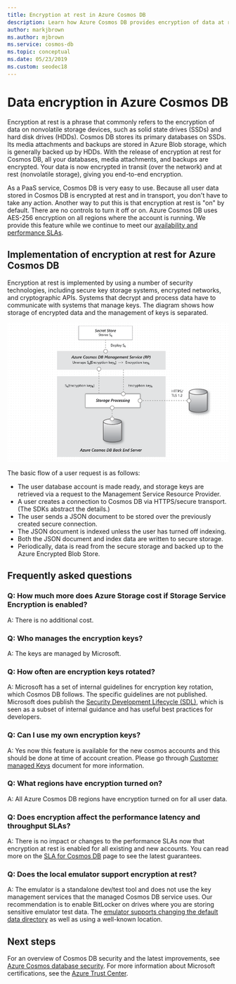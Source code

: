 ```yaml
---
title: Encryption at rest in Azure Cosmos DB
description: Learn how Azure Cosmos DB provides encryption of data at rest and how it is implemented.
author: markjbrown
ms.author: mjbrown
ms.service: cosmos-db
ms.topic: conceptual
ms.date: 05/23/2019
ms.custom: seodec18
---
```


# Data encryption in Azure Cosmos DB 

Encryption at rest is a phrase that commonly refers to the encryption of data on nonvolatile storage devices, such as solid state drives (SSDs) and hard disk drives (HDDs). Cosmos DB stores its primary databases on SSDs. Its media attachments and backups are stored in Azure Blob storage, which is generally backed up by HDDs. With the release of encryption at rest for Cosmos DB, all your databases, media attachments, and backups are encrypted. Your data is now encrypted in transit (over the network) and at rest (nonvolatile storage), giving you end-to-end encryption.

As a PaaS service, Cosmos DB is very easy to use. Because all user data stored in Cosmos DB is encrypted at rest and in transport, you don't have to take any action. Another way to put this is that encryption at rest is "on" by default. There are no controls to turn it off or on. Azure Cosmos DB uses AES-256 encryption on all regions where the account is running. We provide this feature while we continue to meet our [availability and performance SLAs](https://azure.microsoft.com/support/legal/sla/cosmos-db).

## Implementation of encryption at rest for Azure Cosmos DB

Encryption at rest is implemented by using a number of security technologies, including secure key storage systems, encrypted networks, and cryptographic APIs. Systems that decrypt and process data have to communicate with systems that manage keys. The diagram shows how storage of encrypted data and the management of keys is separated. 

![Design diagram](./media/database-encryption-at-rest/design-diagram.png)

The basic flow of a user request is as follows:
- The user database account is made ready, and storage keys are retrieved via a request to the Management Service Resource Provider.
- A user creates a connection to Cosmos DB via HTTPS/secure transport. (The SDKs abstract the details.)
- The user sends a JSON document to be stored over the previously created secure connection.
- The JSON document is indexed unless the user has turned off indexing.
- Both the JSON document and index data are written to secure storage.
- Periodically, data is read from the secure storage and backed up to the Azure Encrypted Blob Store.

## Frequently asked questions

### Q: How much more does Azure Storage cost if Storage Service Encryption is enabled?
A: There is no additional cost.

### Q: Who manages the encryption keys?
A: The keys are managed by Microsoft.

### Q: How often are encryption keys rotated?
A: Microsoft has a set of internal guidelines for encryption key rotation, which Cosmos DB follows. The specific guidelines are not published. Microsoft does publish the [Security Development Lifecycle (SDL)](https://www.microsoft.com/sdl/default.aspx), which is seen as a subset of internal guidance and has useful best practices for developers.

### Q: Can I use my own encryption keys?
A: Yes now this feature is available for the new cosmos accounts and this should be done at time of account creation. Please go through [Customer managed Keys](https://docs.microsoft.com/azure/cosmos-db/how-to-setup-cmk) document for more information.

### Q: What regions have encryption turned on?
A: All Azure Cosmos DB regions have encryption turned on for all user data.

### Q: Does encryption affect the performance latency and throughput SLAs?
A: There is no impact or changes to the performance SLAs now that encryption at rest is enabled for all existing and new accounts. You can read more on the [SLA for Cosmos DB](https://azure.microsoft.com/support/legal/sla/cosmos-db) page to see the latest guarantees.

### Q: Does the local emulator support encryption at rest?
A: The emulator is a standalone dev/test tool and does not use the key management services that the managed Cosmos DB service uses. Our recommendation is to enable BitLocker on drives where you are storing sensitive emulator test data. The [emulator supports changing the default data directory](local-emulator.md) as well as using a well-known location.

## Next steps

For an overview of Cosmos DB security and the latest improvements, see [Azure Cosmos database security](database-security.md).
For more information about Microsoft certifications, see the [Azure Trust Center](https://azure.microsoft.com/support/trust-center/).
